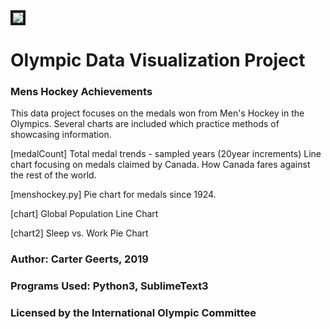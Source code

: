 <img src="images/olympicrings.jpg" border="4px">

# Olympic Data Visualization Project

### Mens Hockey Achievements

This data project focuses on the medals won from Men's Hockey in the Olympics.
Several charts are included which practice methods of showcasing information.

[medalCount]
Total medal trends - sampled years (20year increments)
Line chart focusing on medals claimed by Canada.
How Canada fares against the rest of the world.

[menshockey.py]
Pie chart for medals since 1924.

[chart]
Global Population Line Chart

[chart2]
Sleep vs. Work Pie Chart

### Author: Carter Geerts, 2019

### Programs Used: Python3, SublimeText3

### Licensed by the International Olympic Committee